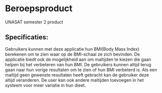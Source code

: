 # Beroepsproduct
UNASAT semester 2 product

## Specificaties: 
Gebruikers kunnen met deze applicatie hun BMI(Body Mass Index) berekenen om te zien waar op de BMI-schaal ze zich bevinden.
De applicatie biedt ook de mogelijkheid aan om maltijden te kiezen die gaan helpen bij het verbeteren van hun BMI. 
De gebruikers kunnen altijd terug gaan naar hun vorige resultaten om te zien of hun BMI verbeterd is. 
Als een maltijd geen gewenste resultaten heeft gebracht kan de gebruiker deze altijd veranderen. 
De user kan ook andere maltijden toevoegen in het systeem voor meer variatie in hun dieet. 
